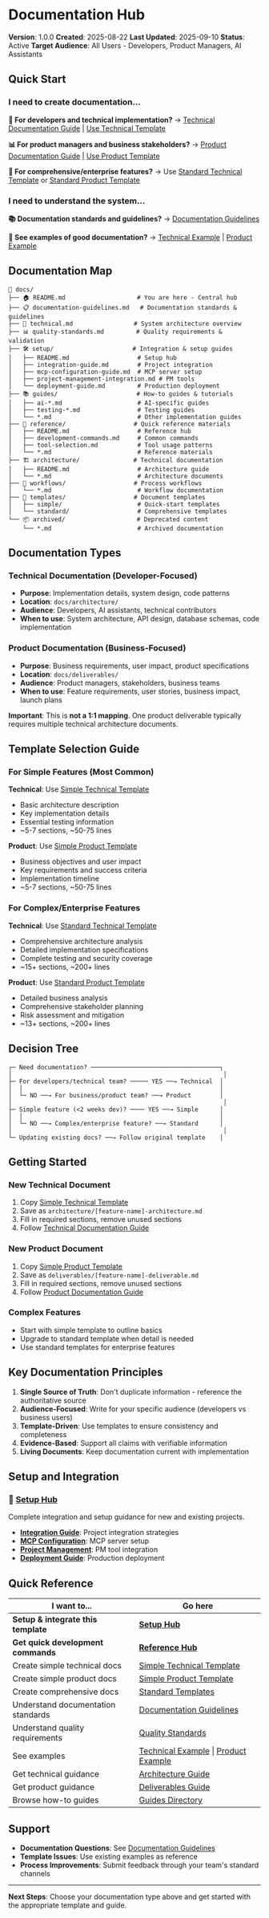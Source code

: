 # Documentation Hub

**Version**: 1.0.0
**Created**: 2025-08-22
**Last Updated**: 2025-09-10
**Status**: Active
**Target Audience**: All Users - Developers, Product Managers, AI Assistants

## Quick Start

### I need to create documentation...

**🔧 For developers and technical implementation?**
→ [Technical Documentation Guide](architecture/README.md) | [Use Technical Template](templates/simple/feature-simple.template.md)

**📊 For product managers and business stakeholders?**
→ [Product Documentation Guide](deliverables/README.md) | [Use Product Template](templates/simple/deliverable-simple.template.md)

**📝 For comprehensive/enterprise features?**
→ Use [Standard Technical Template](templates/standard/feature.template.md) or [Standard Product Template](templates/standard/deliverable.template.md)

### I need to understand the system...

**📚 Documentation standards and guidelines?**
→ [Documentation Guidelines](documentation-guidelines.md)

**🎯 See examples of good documentation?**
→ [Technical Example](architecture/user-authentication-architecture.md) | [Product Example](deliverables/user-authentication-deliverable.md)

## Documentation Map

```
📁 docs/
├── 🏠 README.md                    # You are here - Central hub
├── 📋 documentation-guidelines.md   # Documentation standards & guidelines
├── 🔧 technical.md                 # System architecture overview
├── 📊 quality-standards.md         # Quality requirements & validation
├── 🛠️ setup/                      # Integration & setup guides
│   ├── README.md                   # Setup hub
│   ├── integration-guide.md        # Project integration
│   ├── mcp-configuration-guide.md  # MCP server setup
│   ├── project-management-integration.md # PM tools
│   └── deployment-guide.md         # Production deployment
├── 📚 guides/                      # How-to guides & tutorials
│   ├── ai-*.md                     # AI-specific guides
│   ├── testing-*.md                # Testing guides
│   └── *.md                        # Other implementation guides
├── 📖 reference/                   # Quick reference materials
│   ├── README.md                   # Reference hub
│   ├── development-commands.md     # Common commands
│   ├── tool-selection.md           # Tool usage patterns
│   └── *.md                        # Reference materials
├── 🏗️ architecture/               # Technical documentation
│   ├── README.md                   # Architecture guide
│   └── *.md                        # Architecture documents
├── 🧩 workflows/                   # Process workflows
│   └── *.md                        # Workflow documentation
├── 📝 templates/                   # Document templates
│   ├── simple/                     # Quick-start templates
│   └── standard/                   # Comprehensive templates
└── 📦 archived/                    # Deprecated content
    └── *.md                        # Archived documentation
```

## Documentation Types

### Technical Documentation (Developer-Focused)
- **Purpose**: Implementation details, system design, code patterns
- **Location**: `docs/architecture/`
- **Audience**: Developers, AI assistants, technical contributors
- **When to use**: System architecture, API design, database schemas, code implementation

### Product Documentation (Business-Focused)
- **Purpose**: Business requirements, user impact, product specifications
- **Location**: `docs/deliverables/`
- **Audience**: Product managers, stakeholders, business teams
- **When to use**: Feature requirements, user stories, business impact, launch plans

**Important**: This is **not a 1:1 mapping**. One product deliverable typically requires multiple technical architecture documents.

## Template Selection Guide

### For Simple Features (Most Common)

**Technical**: Use [Simple Technical Template](templates/simple/feature-simple.template.md)
- Basic architecture description
- Key implementation details
- Essential testing information
- ~5-7 sections, ~50-75 lines

**Product**: Use [Simple Product Template](templates/simple/deliverable-simple.template.md)
- Business objectives and user impact
- Key requirements and success criteria
- Implementation timeline
- ~5-7 sections, ~50-75 lines

### For Complex/Enterprise Features

**Technical**: Use [Standard Technical Template](templates/standard/feature.template.md)
- Comprehensive architecture analysis
- Detailed implementation specifications
- Complete testing and security coverage
- ~15+ sections, ~200+ lines

**Product**: Use [Standard Product Template](templates/standard/deliverable.template.md)
- Detailed business analysis
- Comprehensive stakeholder planning
- Risk assessment and mitigation
- ~13+ sections, ~200+ lines

## Decision Tree

```
┌─ Need documentation? ────────────────────────────────────┐
│                                                           │
├─ For developers/technical team? ───── YES ──→ Technical  │
│  │                                                       │
│  └─ NO ──→ For business/product team? ──→ Product        │
│                                                           │
├─ Simple feature (<2 weeks dev)? ──── YES ──→ Simple      │
│  │                                                       │
│  └─ NO ──→ Complex/enterprise feature? ──→ Standard      │
│                                                           │
└─ Updating existing docs? ──→ Follow original template    │
```

## Getting Started

### New Technical Document
1. Copy [Simple Technical Template](templates/simple/feature-simple.template.md) 
2. Save as `architecture/[feature-name]-architecture.md`
3. Fill in required sections, remove unused sections
4. Follow [Technical Documentation Guide](architecture/README.md)

### New Product Document
1. Copy [Simple Product Template](templates/simple/deliverable-simple.template.md)
2. Save as `deliverables/[feature-name]-deliverable.md`
3. Fill in required sections, remove unused sections
4. Follow [Product Documentation Guide](deliverables/README.md)

### Complex Features
- Start with simple template to outline basics
- Upgrade to standard template when detail is needed
- Use standard templates for enterprise features

## Key Documentation Principles

1. **Single Source of Truth**: Don't duplicate information - reference the authoritative source
2. **Audience-Focused**: Write for your specific audience (developers vs business users)
3. **Template-Driven**: Use templates to ensure consistency and completeness
4. **Evidence-Based**: Support all claims with verifiable information
5. **Living Documents**: Keep documentation current with implementation

## Setup and Integration

### 🚀 [Setup Hub](./setup/README.md)
Complete integration and setup guidance for new and existing projects.

- **[Integration Guide](./setup/integration-guide.md)**: Project integration strategies
- **[MCP Configuration](./setup/mcp-configuration-guide.md)**: MCP server setup
- **[Project Management](./setup/project-management-integration.md)**: PM tool integration  
- **[Deployment Guide](./setup/deployment-guide.md)**: Production deployment

## Quick Reference

| I want to... | Go here |
|---------------|---------|
| **Setup & integrate this template** | **[Setup Hub](setup/README.md)** |
| **Get quick development commands** | **[Reference Hub](reference/README.md)** |
| Create simple technical docs | [Simple Technical Template](templates/simple/feature-simple.template.md) |
| Create simple product docs | [Simple Product Template](templates/simple/deliverable-simple.template.md) |
| Create comprehensive docs | [Standard Templates](templates/standard/) |
| Understand documentation standards | [Documentation Guidelines](documentation-guidelines.md) |
| Understand quality requirements | [Quality Standards](quality-standards.md) |
| See examples | [Technical Example](architecture/user-authentication-architecture.md) \| [Product Example](deliverables/user-authentication-deliverable.md) |
| Get technical guidance | [Architecture Guide](architecture/README.md) |
| Get product guidance | [Deliverables Guide](deliverables/README.md) |
| Browse how-to guides | [Guides Directory](guides/) |

## Support

- **Documentation Questions**: See [Documentation Guidelines](documentation-guidelines.md)
- **Template Issues**: Use existing examples as reference
- **Process Improvements**: Submit feedback through your team's standard channels

---

**Next Steps**: Choose your documentation type above and get started with the appropriate template and guide.